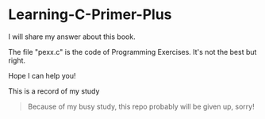 # Learning-C-Primer-Plus

I will share my answer about this book.

The file "pexx.c" is the code of Programming Exercises. It's not the best but right.

Hope I can help you!

This is a record of my study

> Because of my busy study, this repo probably will be given up, sorry!
